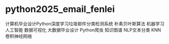 # python2025_email_fenlei
计算机毕业设计Python深度学习垃圾邮件分类检测系统 朴素贝叶斯算法 机器学习 人工智能 数据可视化 大数据毕业设计 Python爬虫 知识图谱 NLP文本分类 KNN卷积神经网络

